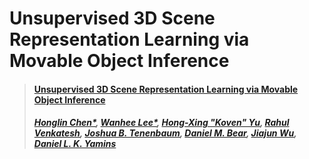 # Unsupervised 3D Scene Representation Learning via Movable Object Inference


> #### [Unsupervised 3D Scene Representation Learning via Movable Object Inference](https://openreview.net/pdf?id=1QjCzP0KIw)
> ##### [Honglin Chen*](https://web.stanford.edu/~honglinc/), [Wanhee Lee*](https://neuroailab.stanford.edu/people.html), [Hong-Xing "Koven" Yu](https://kovenyu.com/), [Rahul Venkatesh](https://rahulvenkk.github.io/), [Joshua B. Tenenbaum](https://web.mit.edu/cocosci/josh.html), [Daniel M. Bear](https://neuroscience.stanford.edu/people/daniel-bear), [Jiajun Wu](https://jiajunwu.com/), [Daniel L. K. Yamins](https://stanford.edu/~yamins/)
